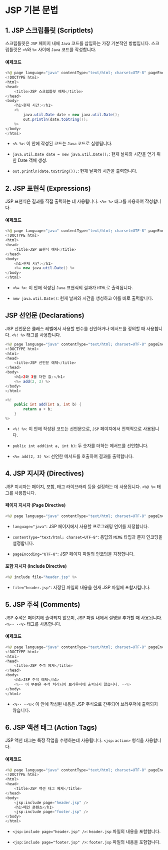 # JSP 기본 문법

## 1. JSP 스크립틀릿 (Scriptlets)

스크립틀릿은 `JSP` 페이지 내에 `Java` 코드를 삽입하는 가장 기본적인 방법입니다. 스크립틀릿은 `<%`와 `%>` 사이에 `Java` 코드를 작성합니다.

#### 예제코드

```java
<%@ page language="java" contentType="text/html; charset=UTF-8" pageEncoding="UTF-8"%>
<!DOCTYPE html>
<html>
<head>
    <title>JSP 스크립틀릿 예제</title>
</head>
<body>
    <h1>현재 시간:</h1>
    <%
        java.util.Date date = new java.util.Date();
        out.println(date.toString());
    %>
</body>
</html>
```

- `<% %>`: 이 안에 작성된 코드는 `Java` 코드로 실행됩니다.

- `java.util.Date date = new java.util.Date();`: 현재 날짜와 시간을 얻기 위한 Date 객체 생성.

- `out.println(date.toString());`: 현재 날짜와 시간을 출력합니다.

## 2. JSP 표현식 (Expressions)

JSP 표현식은 결과를 직접 출력하는 데 사용됩니다. `<%= %>` 태그를 사용하여 작성합니다.

#### 예제코드

```java
<%@ page language="java" contentType="text/html; charset=UTF-8" pageEncoding="UTF-8"%>
<!DOCTYPE html>
<html>
<head>
    <title>JSP 표현식 예제</title>
</head>
<body>
    <h1>현재 시간:</h1>
    <%= new java.util.Date() %>
</body>
</html>
```

- `<%= %>`: 이 안에 작성된 `Java` 표현식의 결과가 `HTML`로 출력됩니다.

- `new java.util.Date()`: 현재 날짜와 시간을 생성하고 이를 바로 출력합니다.

## JSP 선언문 (Declarations)

JSP 선언문은 클래스 레벨에서 사용할 변수를 선언하거나 메서드를 정의할 때 사용합니다. `<%! %>` 태그를 사용합니다.

```java
<%@ page language="java" contentType="text/html; charset=UTF-8" pageEncoding="UTF-8"%>
<!DOCTYPE html>
<html>
<head>
    <title>JSP 선언문 예제</title>
</head>
<body>
    <h1>2와 3을 더한 값:</h1>
    <%= add(2, 3) %>
</body>
</html>

<%! 
    public int add(int a, int b) {
        return a + b;
    }
%>
```

- `<%! %>`: 이 안에 작성된 코드는 선언문으로, `JSP` 페이지에서 전역적으로 사용됩니다.

- `public int add(int a, int b)`: 두 숫자를 더하는 메서드를 선언합니다.

- `<%= add(2, 3) %>`: 선언한 메서드를 호출하여 결과를 출력합니다.

## 4. JSP 지시자 (Directives)

JSP 지시자는 페이지, 포함, 태그 라이브러리 등을 설정하는 데 사용됩니다. `<%@ %>` 태그를 사용합니다.

#### 페이지 지시자 (Page Directive)

```java
<%@ page language="java" contentType="text/html; charset=UTF-8" pageEncoding="UTF-8"%>
```

- `language="java"`: JSP 페이지에서 사용할 프로그래밍 언어를 지정합니다.

- `contentType="text/html; charset=UTF-8"`: 응답의 `MIME` 타입과 문자 인코딩을 설정합니다.

- `pageEncoding="UTF-8"`: JSP 페이지 파일의 인코딩을 지정합니다.

#### 포함 지시자 (Include Directive)

```java
<%@ include file="header.jsp" %>
```

- `file="header.jsp"`: 지정된 파일의 내용을 현재 JSP 파일에 포함시킵니다.

## 5. JSP 주석 (Comments)

JSP 주석은 페이지에 출력되지 않으며, JSP 파일 내에서 설명을 추가할 때 사용됩니다. `<%-- --%>` 태그를 사용합니다.

#### 예제코드

```java
<%@ page language="java" contentType="text/html; charset=UTF-8" pageEncoding="UTF-8"%>
<!DOCTYPE html>
<html>
<head>
    <title>JSP 주석 예제</title>
</head>
<body>
    <h1>JSP 주석 예제</h1>
    <%-- 이 부분은 주석 처리되어 브라우저에 출력되지 않습니다. --%>
</body>
</html>
```

- `<%-- --%>`: 이 안에 작성된 내용은 JSP 주석으로 간주되어 브라우저에 출력되지 않습니다.

## 6. JSP 액션 태그 (Action Tags)

JSP 액션 태그는 특정 작업을 수행하는데 사용됩니다. `<jsp:action>` 형식을 사용합니다.

#### 예제코드

```java
<%@ page language="java" contentType="text/html; charset=UTF-8" pageEncoding="UTF-8"%>
<!DOCTYPE html>
<html>
<head>
    <title>JSP 액션 태그 예제</title>
</head>
<body>
    <jsp:include page="header.jsp" />
    <h1>메인 콘텐츠</h1>
    <jsp:include page="footer.jsp" />
</body>
</html>
```

- `<jsp:include page="header.jsp" />`: `header.jsp` 파일의 내용을 포함합니다.

- `<jsp:include page="footer.jsp" />`: `footer.jsp` 파일의 내용을 포함합니다.
